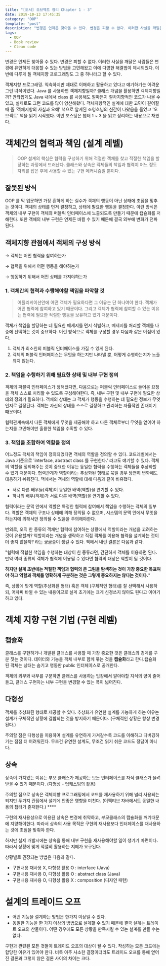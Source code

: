 ```yaml
---
title: "[도서] 오브젝트 정리 Chapter 1 - 3"
date: 2019-10-13 17:45:35
category: "OOP"
template: "post"
description: "변경은 언제든 찾아올 수 있다. 변경은 피할 수 없다. 이러한 사실을 깨달은 사람들은 변경에 유연하게 대응할 수 있는 방법을 고민해왔고 이에 다영한 해결법이 제시되었다. 이번에 다루게 될 객체지향 프로그래밍도 그 중 하나라고 할 수 있다. "
tags: 
  - OOP
  - Book review
  - Clean code
---
```


변경은 언제든 찾아올 수 있다. 변경은 피할 수 없다. 이러한 사실을 깨달은 사람들은 변경에 유연하게 대응할 수 있는 방법을 고민해왔고 이에 다영한 해결법이 제시되었다. 이번에 다루게 될 객체지향 프로그래밍도 그 중 하나라고 할 수 있다. 

객체지향 프로그래밍. 익숙하지만 제대로 이해하고 활용하고 있다고 얘기하기는 어려운 그런 녀석이었다. Java 를 사용하면 객체지향일까? 클래스 개념을 활용하면 객체지향일까? 안타깝게도 Java 내에서 class 를 사용해도 얼마든지 절차지향적인 코드가 나올 수 있고, 실제로도 그런 코드를 많이 양산해왔다. 객체지향적인 설계에 대한 고민이 깊어질때 즘 '객체지향의 사실과 오해' 책으로 알게된 조영호님의 신간이 나왔음을 들었고 '오브젝트' 책을 읽기 시작했다. 이번 포스팅은 챕터 1 ~ 3 을 읽고 정리하는 내용으로 채웠다.

# 객체간의 협력과 책임 (설계 레벨)

> OOP 설계의 핵심은 협력을 구성하기 위해 적절한 객체를 찾고 적절한 책임을 할당하는 과정에서 드러난다. 클래스와 상속은 객체들의 책임과 협력이 어느 정도 자리를 잡은 후에 사용할 수 있는 구현 메커니즘일 뿐이다.

## 잘못된 방식

OOP 를 막 입문하면 가장 흔하게 하는 실수가 객체의 행동이 아닌 상태에 초점을 맞추는 것이다. 객체의 상태를 먼저 결정하고, 상태에 필요한 행동을 결정한다. 이런 방식은 객체의 내부 구현이 객체의 퍼블릭 인터페이스에 노출되도록 만들기 때문에 캡슐화를 저해한다. 또한 객체의 내부 구현은 언제든 바뀔 수 있기 때문에 결국 외부에 변화가 전파된다.

## 객체지향 관점에서 객체의 구성 방식

→ 객체는 어떤 협력을 참여하는가

→ 협력을 위해서 어떤 행동을 해야하는가

→ 행동하기 위해서 어떤 상태를 가져야하는가

### 1. 객체간의 협력과 수행해야할 책임을 파악할 것

> 어플리케이션안에 어떤 객체가 필요하다면 그 이유는 단 하나여야 한다. 객체가 어떤 협력에 참여하고 있기 때문이다. 그리고 객체가 협력에 참여할 수 있는 이유는 협력에 필요한 적절한 행동을 보유하고 있기 때문이다.

객체가 책임을 할당하는 데 필요한 메세지를 먼저 식별하고, 메세지를 처리할 객체를 나중에 선택하는 것이 중요하다. 이런 방식으로 객체를 구성할 경우 다음과 같은 이점이 있다.

1. 객체가 최소한의 퍼블릭 인터페이스를 가질 수 있게 된다.
2. 객체의 퍼블릭 인터페이스는 무엇을 하는지만 나타낼 뿐, 어떻게 수행하는지가 노출되지 않는다.

### 2. 책임을 수행하기 위해 필요한 상태 및 내부 구현 정의

객체의 퍼블릭 인터페이스가 정해졌다면, 다음으로는 퍼블릭 인터페이스로 들어온 요청을 객체 스스로 처리할 수 있도록 구성해야한다. 즉, 내부 구현 및 내부 구현에 필요한 상태의 정의가 필요하다. 객체의 상태는 그 객체가 행동을 수행하는 데 필요한 정보가 무엇인지로 결정된다. 객체는 자신의 상태를 스스로 결정하고 관리하는 자율적인 존재이기 때문이다.

협력관계속에서 다른 객체에게 무엇을 제공해야 하고 다른 객체로부터 무엇을 얻어야 하는지를 고민해야만 훌륭한 책임을 수확할 수 있다.

### 3. 책임을 조합하여 역할을 정의

어느정도 객체의 책임이 정의되었다면 객체의 역할을 정의할 수 있다. 코드레벨에서는 Java 기준으로 'interface, abstract class 를 구현한다.' 라고도 얘기할 수 있다. 객체의 역할을 정의해주는 것이 중요한 이유는 동일한 협력을 수행하는 객체들을 추상화할 수 있기 때문이다. 협력관계가 역할이라는 추상화된 형태로 묶일 경우 당연히 변화에도 대응하기 쉬워진다. 책에서는 객체의 역할에 대해 다음과 같이 비유했다.

- 서로 다른 배우들(객체)이 동일한 배역(역할)을 연기할 수 있다.
- 하나의 배우(객체)가 서로 다른 배역(역할)을 연기할 수 있다.

협력이라는 문맥 안에서 역할은 특정한 협력에 참여해서 책임을 수행하는 객체의 일부다. 역할은 객체의 구조나 상태에 의해 정의될 수 없으며, 시스템의 문맥 안에서 무엇을 하는지에 의해서만 정의될 수 있음을 주의해야한다. 

번외로, 오직 한 종류의 객체만 협력에 참여하는 상황에서 역할이라는 개념을 고려하는 것이 유용할까? 역할이라는 개념을 생략하고 직접 객체를 이용해 협력을 설계하는 것이 더 좋지 않을까? 라는 궁금증이 생길 수 있다. 책에서 내린 결론은 다음과 같다.

"협력에 적합한 책임을 수행하는 대상이 한 종류라면, 간단하게 객체를 이용하면 된다. 만약 여러 종류의 객체가 협력에 이용될 수 있다면 협력의 대상은 역할이 될 것이다.

**하지만 설계 초반에는 적절한 책임과 협력의 큰 그림을 탐색하는 것이 가장 중요한 목표여야 하고 역할과 객체를 명확하게 구분하는 것은 그렇게 중요하지는 않다는 것이다.**"

즉, 상황에 맞게 역할(추상화된 형태) 혹은 객체 (구체적인 형태)를 잘 선택해서 사용하되, 어차피 바뀔 수 있는 내용이므로 설계 초기에는 크게 신경쓰지 않아도 된다고 이야기 하고 있다.

# 객체 지향 구현 기법 (구현 레벨)

## 캡슐화

클래스를 구현하거나 개발된 클래스를 사용할 때 가장 중요한 것은 클래스의 경계를 구분 짓는 것이다. 데이터와 기능을 객체 내부로 함께 묶는 것을 **캡슐화**라고 한다.캡슐화 된 객체는 상태는 숨기고 행동만 public 인터페이스로 공개한다.

객체의 외부와 내부를 구분하면 클래스를 사용하는 입장에서 알아야할 지식의 양이 줄어들고, 클래스 구현자는 내부 구현을 변경할 수 있는 폭이 넓어진다.

## 다형성

객체를 추상화된 형태로 제공할 수 있다. 추상화가 유연한 설계를 가능하게 하는 이유는 설계가 구체적인 상황에 결합되는 것을 방지하기 때문이다. (구체적인 상황은 항상 변경된다.) 

주의할 점은 다형성을 이용하여 설계를 유연하게 가져갈수록 코드를 이해하고 디버깅하기는 점점 더 어려워진다. 무조건 유연한 설계도, 무조건 읽기 쉬운 코드도 정답이 아니다.

## 상속

상속이 가치있는 이유는 부모 클래스가 제공하는 모든 인터페이스를 자식 클래스가 물려받을 수 있기 때문이다. (다형성 - 업캐스팅의 활용)

주의할 점으로 상속은 객체지향 프로그래밍에서 코드를 재사용하기 위해 널리 사용되는 되지만 두가지 관점에서 설계에 안좋은 영향을 미친다. (이펙티브 자바에서도 동일한 내용의 챕터가 존재한다.) ****

구현의 재사용성으로 이용된 상속은 변경에 취약하고, 부모클래스의 캡슐화를 깨기때문에 지양해야한다. 따라서 상속의 사용 목적은 구현의 재사용보다 인터페이스를 재사용하는 것에 초점을 맞춰야 한다. 

하지만 실제 개발시에는 상속을 통해 내부 구현을 재사용해야할 일이 생기기 마련이다. 따라서 상황에 맞게 적절히 활용하는 지혜가 요구된다.

상황별로 권장되는 방법은 다음과 같다.

- 구현내용 재사용 X, 다형성 활용 O : interface (Java)
- 구현내용 재사용 O, 다형성 활용 O : abstract class (Java)
- 구현내용 재사용 O, 다형성 활용 X : composition (디자인 패턴)

# 설계의 트레이드 오프

- 어떤 기능을 설계하는 방법은 한가지 이상일 수 있다.
- 동일한 기능을 한 가지 이상의 방법으로 설계할 수 있기 때문에 결국 설계는 트레이트 오프의 산물이다. 어떤 경우에도 모든 상황을 만족시킬 수 있는 설계를 만들 수는 없다.

구현과 관련된 모든 것들이 트레이드 오프의 대상이 될 수 있다. 작성하는 모든 코드에는 합당한 이유가 있어야 한다. 비록 아주 사소한 결정이더라도 트레이드 오프를 통해 얻어진 결론과 그렇지 않은 결론 사이의 차이는 크다.